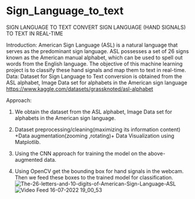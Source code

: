 # Sign_Language_to_text
SIGN LANGUAGE TO TEXT
CONVERT SIGN LANGUAGE (HAND SIGNALS) TO TEXT IN REAL-TIME

Introduction:
American Sign Language (ASL) is a natural language that serves as the predominant sign language. ASL possesses a set of 26 signs known as the American manual alphabet, which can be used to spell out words from the English language. The objective of this machine learning project is to classify these hand signals and map them to text in real-time.
Data:
Dataset  for Sign Language to Text conversion  is obtained from the ASL alphabet, Image Data set for  alphabets in the American sign language 
https://www.kaggle.com/datasets/grassknoted/asl-alphabet

Approach:
1. We obtain the dataset from the ASL alphabet, Image Data set for alphabets in the American sign language.
2. Dataset preprocessing/cleaning(maximizing its information content) +Data augmentation(zooming ,rotating)+ Data Visualization using Matplotlib.

3. Using the CNN approach for training the model on the above-augmented data.

4. Using OpenCV get the bounding box for hand signals in the webcam. Then we feed these boxes to the trained model for classification.
![The-26-letters-and-10-digits-of-American-Sign-Language-ASL](https://user-images.githubusercontent.com/109040839/179367985-44b0bea3-68ea-4c17-a9af-59fa56722156.png)
![Video Feed 16-07-2022 19_00_53](https://user-images.githubusercontent.com/109040839/179368001-f33c58c3-cd86-4463-bff8-a79397f3d480.png)
